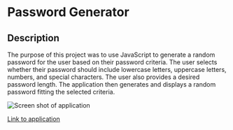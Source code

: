 # Password Generator

## Description

The purpose of this project was to use JavaScript to generate a random password for the user based on their password criteria. The user selects whether their password should include lowercase letters, uppercase letters, numbers, and special characters. The user also provides a desired password length. The application then generates and displays a random password fitting the selected criteria.

![Screen shot of application](./Assets/Images/screen-shot.png)

[Link to application](https://jboyce313.github.io/challenge-3/)
